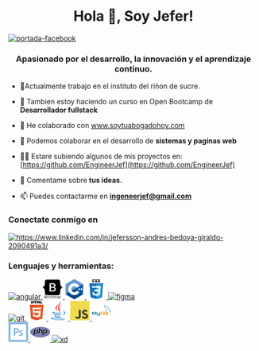 <h1 align="center">Hola 👋, Soy Jefer!</h1>
<a href="https://ibb.co/1bKczg9"><img src="https://i.ibb.co/V3D6w1v/portada-facebook.png" alt="portada-facebook" border="0"></a>
<h3 align="center">Apasionado por el desarrollo, la innovación y el aprendizaje continuo.</h3>

- 🔭Actualmente trabajo en el instituto del riñon de sucre.

- 🌱 Tambien estoy haciendo un curso en Open Bootcamp de **Desarrollador fullstack**

- 👯 He colaborado con www.soytuabogadohoy.com

- 🤝 Podemos colaborar en el desarrollo de **sistemas y paginas web**

- 👨‍💻 Estare subiendo algunos de mis proyectos en: [https://github.com/EngineerJef](https://github.com/EngineerJef)

- 💬 Comentame sobre **tus ideas.**

- 📫 Puedes contactarme en **ingeneerjef@gmail.com**

<h3 align="left">Conectate conmigo en</h3>
<p align="left">
<!--a href="https://twitter.com/engineerjef" target="blank"><img align="center" src="https://raw.githubusercontent.com/rahuldkjain/github-profile-readme-generator/master/src/images/icons/Social/twitter.svg" alt="engineerjef" height="30" width="40" /></a-->
<a href="https://linkedin.com/in/https://www.linkedin.com/in/jefersson-andres-bedoya-giraldo-2090491a3/" target="blank"><img align="center" src="https://raw.githubusercontent.com/rahuldkjain/github-profile-readme-generator/master/src/images/icons/Social/linked-in-alt.svg" alt="https://www.linkedin.com/in/jefersson-andres-bedoya-giraldo-2090491a3/" height="30" width="40" /></a>
<!--a href="https://instagram.com/ingjefersson" target="blank"><img align="center" src="https://raw.githubusercontent.com/rahuldkjain/github-profile-readme-generator/master/src/images/icons/Social/instagram.svg" alt="ingjefersson" height="30" width="40" /></a-->
</p>

<h3 align="left">Lenguajes y herramientas:</h3>
<p align="left"> <a href="https://angular.io" target="_blank" rel="noreferrer"> <img src="https://angular.io/assets/images/logos/angular/angular.svg" alt="angular" width="40" height="40"/> </a> <a href="https://getbootstrap.com" target="_blank" rel="noreferrer"> <img src="https://raw.githubusercontent.com/devicons/devicon/master/icons/bootstrap/bootstrap-plain-wordmark.svg" alt="bootstrap" width="40" height="40"/> </a> <a href="https://www.w3schools.com/cpp/" target="_blank" rel="noreferrer"> <img src="https://raw.githubusercontent.com/devicons/devicon/master/icons/cplusplus/cplusplus-original.svg" alt="cplusplus" width="40" height="40"/> </a> <a href="https://www.w3schools.com/css/" target="_blank" rel="noreferrer"> <img src="https://raw.githubusercontent.com/devicons/devicon/master/icons/css3/css3-original-wordmark.svg" alt="css3" width="40" height="40"/> </a> <a href="https://www.figma.com/" target="_blank" rel="noreferrer"> <img src="https://www.vectorlogo.zone/logos/figma/figma-icon.svg" alt="figma" width="40" height="40"/> </a>
 <br>
<a href="https://git-scm.com/" target="_blank" rel="noreferrer"> <img src="https://www.vectorlogo.zone/logos/git-scm/git-scm-icon.svg" alt="git" width="40" height="40"/> </a> <a href="https://www.w3.org/html/" target="_blank" rel="noreferrer"> <img src="https://raw.githubusercontent.com/devicons/devicon/master/icons/html5/html5-original-wordmark.svg" alt="html5" width="40" height="40"/> </a> <a href="https://www.java.com" target="_blank" rel="noreferrer"> <img src="https://raw.githubusercontent.com/devicons/devicon/master/icons/java/java-original.svg" alt="java" width="40" height="40"/> </a> <a href="https://developer.mozilla.org/en-US/docs/Web/JavaScript" target="_blank" rel="noreferrer"> <img src="https://raw.githubusercontent.com/devicons/devicon/master/icons/javascript/javascript-original.svg" alt="javascript" width="40" height="40"/> </a> <a href="https://www.mysql.com/" target="_blank" rel="noreferrer"> <img src="https://raw.githubusercontent.com/devicons/devicon/master/icons/mysql/mysql-original-wordmark.svg" alt="mysql" width="40" height="40"/> </a> 
<br>
</a> <a href="https://www.photoshop.com/en" target="_blank" rel="noreferrer"> <img src="https://raw.githubusercontent.com/devicons/devicon/master/icons/photoshop/photoshop-line.svg" alt="photoshop" width="40" height="40"/> </a> <a href="https://www.php.net" target="_blank" rel="noreferrer"> <img src="https://raw.githubusercontent.com/devicons/devicon/master/icons/php/php-original.svg" alt="php" width="40" height="40"/> </a> <a href="https://www.adobe.com/products/xd.html" target="_blank" rel="noreferrer"> <img src="https://cdn.worldvectorlogo.com/logos/adobe-xd.svg" alt="xd" width="40" height="40"/> </a> </p>

<!--h3 align="left">Invitame a un cafe:</h3>
<p><a href="https://www.buymeacoffee.com/Ahorro Bancolombia: 03007076311"> <img align="left" src="https://cdn.buymeacoffee.com/buttons/v2/default-yellow.png" height="50" width="210" alt="Ahorro Bancolombia: 03007076311" /></a><a href="https://ko-fi.com/Daviplata: 3007076311"> <img align="left" src="https://cdn.ko-fi.com/cdn/kofi3.png?v=3" height="50" width="210" alt="Daviplata: 3007076311" /></a></p><br><br-->
